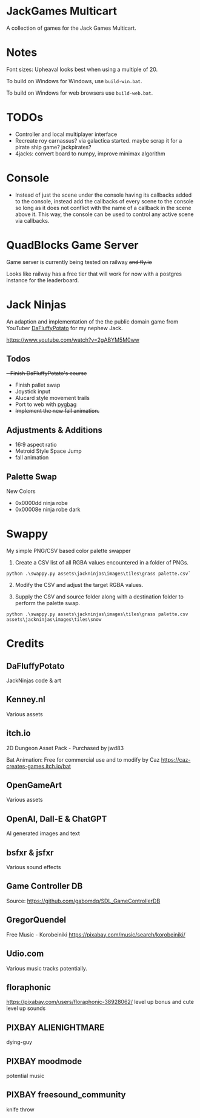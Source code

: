 # JackGames Multicart

A collection of games for the Jack Games Multicart.

# Notes

Font sizes: Upheaval looks best when using a multiple of 20.

To build on Windows for Windows, use `build-win.bat`.

To build on Windows for web browsers use `build-web.bat`.

# TODOs
* Controller and local multiplayer interface
* Recreate roy carnassus? via galactica started. maybe scrap it for a pirate ship game? jackpirates?
* 4jacks: convert board to numpy, improve minimax algorithm

# Console

* Instead of just the scene under the console having its callbacks added to the console, instead add the callbacks of every scene to the console so long as it does not conflict with the name of a callback in the scene above it. This way, the console can be used to control any active scene via callbacks.

# QuadBlocks Game Server

Game server is currently being tested on railway ~~and fly.io~~

Looks like railway has a free tier that will work for now with a postgres instance for the leaderboard.

# Jack Ninjas

An adaption and implementation of the the public domain game from YouTuber
[DaFluffyPotato](https://www.youtube.com/@DaFluffyPotato) for my nephew Jack.

<https://www.youtube.com/watch?v=2gABYM5M0ww>

## Todos

~~- Finish DaFluffyPotato's course~~
- Finish pallet swap
- Joystick input
- Alucard style movement trails
- Port to web with [pygbag](https://pypi.org/project/pygbag/)
- ~~Implement the new fall animation.~~

## Adjustments & Additions

- 16:9 aspect ratio
- Metroid Style Space Jump
- fall animation

## Palette Swap

New Colors

- 0x0000dd ninja robe
- 0x00008e ninja robe dark

# Swappy

My simple PNG/CSV based color palette swapper

1. Create a CSV list of all RGBA values encountered in a folder of PNGs.

```
python .\swappy.py assets\jackninjas\images\tiles\grass palette.csv`
```

2. Modify the CSV and adjust the target RGBA values.

3. Supply the CSV and source folder along with a destination folder to
perform the palette swap.

```
python .\swappy.py assets\jackninjas\images\tiles\grass palette.csv assets\jackninjas\images\tiles\snow
```



# Credits

## DaFluffyPotato

JackNinjas code & art

## Kenney.nl

Various assets

## itch.io

2D Dungeon Asset Pack - Purchased by jwd83

Bat Animation: Free for commercial use and to modify by Caz
<https://caz-creates-games.itch.io/bat>

## OpenGameArt

Various assets

## OpenAI, Dall-E & ChatGPT

AI generated images and text

## bsfxr & jsfxr

Various sound effects

## Game Controller DB

Source: <https://github.com/gabomdq/SDL_GameControllerDB>

## GregorQuendel

Free Music - Korobeiniki
<https://pixabay.com/music/search/korobeiniki/>

## Udio.com

Various music tracks potentially.

## floraphonic

<https://pixabay.com/users/floraphonic-38928062/>
level up bonus and cute level up sounds

## PIXBAY ALIENIGHTMARE
dying-guy

## PIXBAY moodmode
potential music

## PIXBAY freesound_community
knife throw